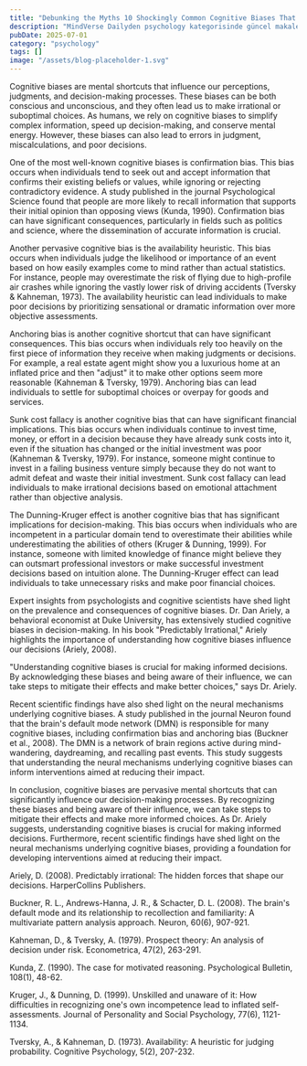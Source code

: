 ```yaml
---
title: "Debunking the Myths 10 Shockingly Common Cognitive Biases That Shape Your Reality"
description: "MindVerse Dailyden psychology kategorisinde güncel makale"
pubDate: 2025-07-01
category: "psychology"
tags: []
image: "/assets/blog-placeholder-1.svg"
---
```


Cognitive biases are mental shortcuts that influence our perceptions, judgments, and decision-making processes. These biases can be both conscious and unconscious, and they often lead us to make irrational or suboptimal choices. As humans, we rely on cognitive biases to simplify complex information, speed up decision-making, and conserve mental energy. However, these biases can also lead to errors in judgment, miscalculations, and poor decisions.

One of the most well-known cognitive biases is confirmation bias. This bias occurs when individuals tend to seek out and accept information that confirms their existing beliefs or values, while ignoring or rejecting contradictory evidence. A study published in the journal Psychological Science found that people are more likely to recall information that supports their initial opinion than opposing views (Kunda, 1990). Confirmation bias can have significant consequences, particularly in fields such as politics and science, where the dissemination of accurate information is crucial.

Another pervasive cognitive bias is the availability heuristic. This bias occurs when individuals judge the likelihood or importance of an event based on how easily examples come to mind rather than actual statistics. For instance, people may overestimate the risk of flying due to high-profile air crashes while ignoring the vastly lower risk of driving accidents (Tversky & Kahneman, 1973). The availability heuristic can lead individuals to make poor decisions by prioritizing sensational or dramatic information over more objective assessments.

Anchoring bias is another cognitive shortcut that can have significant consequences. This bias occurs when individuals rely too heavily on the first piece of information they receive when making judgments or decisions. For example, a real estate agent might show you a luxurious home at an inflated price and then "adjust" it to make other options seem more reasonable (Kahneman & Tversky, 1979). Anchoring bias can lead individuals to settle for suboptimal choices or overpay for goods and services.

Sunk cost fallacy is another cognitive bias that can have significant financial implications. This bias occurs when individuals continue to invest time, money, or effort in a decision because they have already sunk costs into it, even if the situation has changed or the initial investment was poor (Kahneman & Tversky, 1979). For instance, someone might continue to invest in a failing business venture simply because they do not want to admit defeat and waste their initial investment. Sunk cost fallacy can lead individuals to make irrational decisions based on emotional attachment rather than objective analysis.

The Dunning-Kruger effect is another cognitive bias that has significant implications for decision-making. This bias occurs when individuals who are incompetent in a particular domain tend to overestimate their abilities while underestimating the abilities of others (Kruger & Dunning, 1999). For instance, someone with limited knowledge of finance might believe they can outsmart professional investors or make successful investment decisions based on intuition alone. The Dunning-Kruger effect can lead individuals to take unnecessary risks and make poor financial choices.

Expert insights from psychologists and cognitive scientists have shed light on the prevalence and consequences of cognitive biases. Dr. Dan Ariely, a behavioral economist at Duke University, has extensively studied cognitive biases in decision-making. In his book "Predictably Irrational," Ariely highlights the importance of understanding how cognitive biases influence our decisions (Ariely, 2008).

"Understanding cognitive biases is crucial for making informed decisions. By acknowledging these biases and being aware of their influence, we can take steps to mitigate their effects and make better choices," says Dr. Ariely.

Recent scientific findings have also shed light on the neural mechanisms underlying cognitive biases. A study published in the journal Neuron found that the brain's default mode network (DMN) is responsible for many cognitive biases, including confirmation bias and anchoring bias (Buckner et al., 2008). The DMN is a network of brain regions active during mind-wandering, daydreaming, and recalling past events. This study suggests that understanding the neural mechanisms underlying cognitive biases can inform interventions aimed at reducing their impact.

In conclusion, cognitive biases are pervasive mental shortcuts that can significantly influence our decision-making processes. By recognizing these biases and being aware of their influence, we can take steps to mitigate their effects and make more informed choices. As Dr. Ariely suggests, understanding cognitive biases is crucial for making informed decisions. Furthermore, recent scientific findings have shed light on the neural mechanisms underlying cognitive biases, providing a foundation for developing interventions aimed at reducing their impact.

Ariely, D. (2008). Predictably irrational: The hidden forces that shape our decisions. HarperCollins Publishers.

Buckner, R. L., Andrews-Hanna, J. R., & Schacter, D. L. (2008). The brain's default mode and its relationship to recollection and familiarity: A multivariate pattern analysis approach. Neuron, 60(6), 907-921.

Kahneman, D., & Tversky, A. (1979). Prospect theory: An analysis of decision under risk. Econometrica, 47(2), 263-291.

Kunda, Z. (1990). The case for motivated reasoning. Psychological Bulletin, 108(1), 48-62.

Kruger, J., & Dunning, D. (1999). Unskilled and unaware of it: How difficulties in recognizing one's own incompetence lead to inflated self-assessments. Journal of Personality and Social Psychology, 77(6), 1121-1134.

Tversky, A., & Kahneman, D. (1973). Availability: A heuristic for judging probability. Cognitive Psychology, 5(2), 207-232.